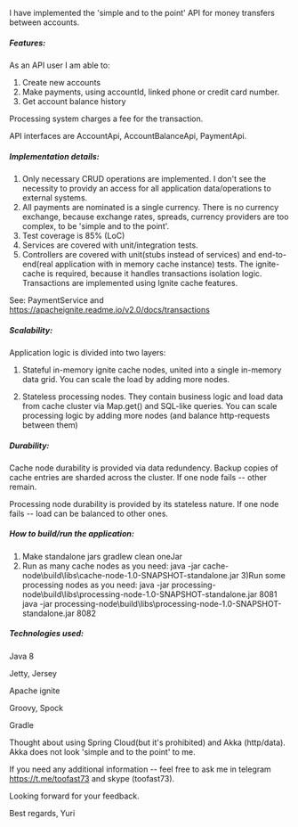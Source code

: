 I have implemented the 'simple and to the point' API for money transfers between accounts.

##### Features:
As an API user I am able to:
1) Create new accounts
2) Make payments, using accountId, linked phone or credit card number.
3) Get account balance history 

Processing system charges a fee for the transaction.

API interfaces are AccountApi, AccountBalanceApi, PaymentApi.

##### Implementation details:
1) Only necessary CRUD operations are implemented. I don't see the necessity to providy an access for all application data/operations to external systems.
2) All payments are nominated is a single currency. There is no currency exchange, because exchange rates, spreads, currency providers are too complex, to be 'simple and to the point'.
3) Test coverage is 85% (LoC)
4) Services are covered with unit/integration tests. 
5) Controllers are covered with unit(stubs instead of services) and end-to-end(real application with in memory cache instance) tests. The ignite-cache is required, because it handles transactions isolation logic.
 Transactions are implemented using Ignite cache features. 
 
 See: PaymentService and https://apacheignite.readme.io/v2.0/docs/transactions

##### Scalability:
Application logic is divided into two layers:
1) Stateful in-memory ignite cache nodes, united into a single in-memory data grid. 
You can scale the load by adding more nodes.

2) Stateless processing nodes. 
They contain business logic and load data from cache cluster via Map.get() and SQL-like queries.
You can scale processing logic by adding more nodes (and balance http-requests between them)

##### Durability:
Cache node durability is provided via data redundency. 
Backup copies of cache entries are sharded across the cluster. 
If one node fails -- other remain.

Processing node durability is provided by its stateless nature. 
If one node fails -- load can be balanced to other ones. 


##### How to build/run the application:
1) Make standalone jars
gradlew clean oneJar
2) Run as many cache nodes as you need:
java -jar cache-node\build\libs\cache-node-1.0-SNAPSHOT-standalone.jar
3)Run some processing nodes as you need:
java -jar processing-node\build\libs\processing-node-1.0-SNAPSHOT-standalone.jar 8081
java -jar processing-node\build\libs\processing-node-1.0-SNAPSHOT-standalone.jar 8082


##### Technologies used:
  Java 8
  
  Jetty, Jersey
  
  Apache ignite
  
  Groovy, Spock
  
  Gradle

Thought about using Spring Cloud(but it's prohibited) and Akka (http/data). Akka does not look 'simple and to the point' to me.

If you need any additional information -- feel free to ask me in telegram https://t.me/toofast73 and skype (toofast73).

Looking forward for your feedback.

Best regards,
Yuri
